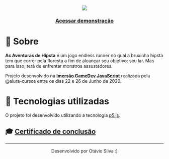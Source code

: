 <h1 align="center">
    <img src="https://ik.imagekit.io/otaviols/logogamedev_dj-sX2wky.png">
</h1>

<h3 align="center">
    <a href="https://otavioolsilva.github.io/GameDev-ImersaoAlura-js/">Acessar demonstração</a>
</h3>

# 🔖 Sobre
**As Aventuras de Hipsta** é um jogo endless runner no qual a bruxinha hipsta tem que correr pela floresta a fim de alcançar seu objetivo: seu lar. Mas para isso, terá de enfrentar monstros assustadores.

Projeto desenvolvido na [**Imersão GameDev JavaScript**]((https://www.alura.com.br/imersao-gamedev-javascript)) realizada pela @alura-cursos entre os dias 22 e 26 de Junho de 2020.


# 🚀 Tecnologias utilizadas

O projeto foi desenvolvido utilizando a tecnologia [p5.js](https://p5js.org/).


## 🎓 [Certificado de conclusão](https://github.com/otavioolsilva/GameDev-ImersaoAlura-certificado)

---

<p align="center">Desenvolvido por Otávio Silva :)</p>